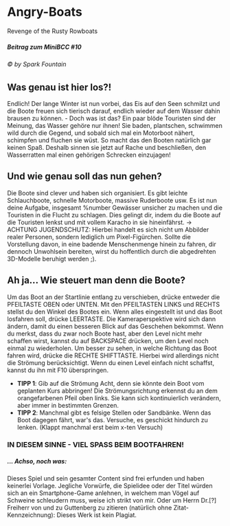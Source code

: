 # Angry-Boats
Revenge of the Rusty Rowboats

##### Beitrag zum MiniBCC #10
###### © by Spark Fountain


## Was genau ist hier los?!
Endlich! Der lange Winter ist nun vorbei, das Eis auf den Seen schmilzt
und die Boote freuen sich tierisch darauf, endlich wieder auf dem Wasser
dahin brausen zu können. - Doch was ist das? Ein paar blöde Touristen
sind der Meinung, das Wasser gehöre nur ihnen! Sie baden, plantschen,
schwimmen wild durch die Gegend, und sobald sich mal ein Motorboot
nähert, schimpfen und fluchen sie wüst.
So macht das den Booten natürlich gar keinen Spaß. Deshalb sinnen sie
jetzt auf Rache und beschließen, den Wasserratten mal einen gehörigen
Schrecken einzujagen!


## Und wie genau soll das nun gehen?
Die Boote sind clever und haben sich organisiert. Es gibt leichte
Schlauchboote, schnelle Motorboote, massive Ruderboote usw.
Es ist nun deine Aufgabe, insgesamt %number Gewässer unsicher zu
machen und die Touristen in die Flucht zu schlagen. Dies gelingt dir,
indem du die Boote auf die Touristen lenkst und mit vollem
Karacho in sie hineinfährst.
 -> ACHTUNG JUGENDSCHUTZ: Hierbei handelt es sich nicht um Abbilder
 realer Personen, sondern lediglich um Pixel-Figürchen. Sollte die
 Vorstellung davon, in eine badende Menschenmenge hinein zu fahren,
 dir dennoch Unwohlsein bereiten, wirst du hoffentlich durch
 die abgedrehten 3D-Modelle beruhigt werden ;).


## Ah ja... Wie steuert man denn die Boote?
Um das Boot an der Startlinie entlang zu verschieben, drücke entweder
die PFEILTASTE OBEN oder UNTEN. Mit den PFEILTASTEN LINKS und RECHTS
stellst du den Winkel des Bootes ein. Wenn alles eingestellt ist und
das Boot losfahren soll, drücke LEERTASTE. Die Kameraperspektive wird
sich dann ändern, damit du einen besseren Blick auf das
Geschehen bekommst.
Wenn du merkst, dass du zwar noch Boote hast, aber den Level nicht
mehr schaffen wirst, kannst du auf BACKSPACE drücken, um den Level
noch einmal zu wiederholen.
Um besser zu sehen, in welche Richtung das Boot fahren wird, drücke
die RECHTE SHIFTTASTE. Hierbei wird allerdings nicht die Strömung
berücksichtigt.
Wenn du einen Level einfach nicht schaffst, kannst du ihn mit
F10 überspringen.

 * **TIPP 1**: Gib auf die Strömung Acht, denn sie könnte dein Boot vom
 geplanten Kurs abbringen! Die Strömungsrichtung erkennst du an dem
 orangefarbenen Pfeil oben links. Sie kann sich kontinuierlich
 verändern, aber immer in bestimmten Grenzen.
 * **TIPP 2**: Manchmal gibt es felsige Stellen oder Sandbänke. Wenn das
 Boot dagegen fährt, war's das. Versuche, es geschickt hindurch
 zu lenken. (Klappt manchmal erst beim x-ten Versuch)


### IN DIESEM SINNE - VIEL SPASS BEIM BOOTFAHREN!

##### ... Achso, noch was:
Dieses Spiel und sein gesamter Content sind frei erfunden und haben
keinerlei Vorlage. Jegliche Vorwürfe, die Spielidee oder der Titel
würden sich an ein Smartphone-Game anlehnen, in welchem man Vögel
auf Schweine schleudern muss, weise ich strikt von mir.
Oder um Herrn Dr.[?] Freiherr von und zu Guttenberg zu zitieren (natürlich
ohne Zitat-Kennzeichnung): Dieses Werk ist kein Plagiat.
